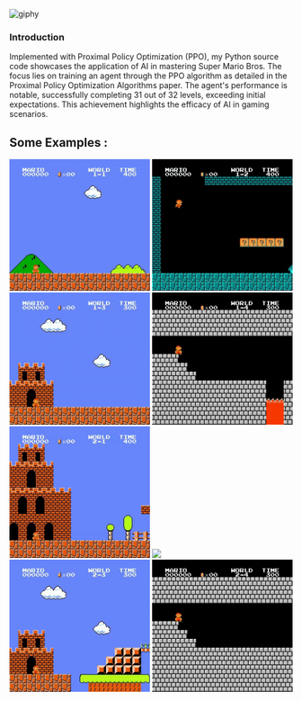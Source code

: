 ![giphy](https://github.com/Malav5372/SuperMarioPPO/assets/144440737/f0db61b8-0e8e-410f-8ce3-5e59ca0e66fb)

### Introduction

Implemented with Proximal Policy Optimization (PPO), my Python source code showcases the application of AI in mastering Super Mario Bros. The focus lies on training an agent through the PPO algorithm as detailed in the Proximal Policy Optimization Algorithms paper. The agent's performance is notable, successfully completing 31 out of 32 levels, exceeding initial expectations. This achievement highlights the efficacy of AI in gaming scenarios.

## Some Examples : 

<p align="left">
  <img src="Example/w-1,s-1.gif" width="250">
  <img src="Example/w-1,s-2.gif" width="250">
  <img src="Example/w-1,s-3.gif" width="250">
  <img src="Example/w-1,s-4.gif" width="250"><br/>
  <img src="Example/w-2,s-1.gif" width="250">
  <img src="Example/w-2,s-2.gif" width="250">
  <img src="Example/w-2,s-3.gif" width="250">
  <img src="Example/w-2,s-4.gif" width="250"><br/>
</p>


